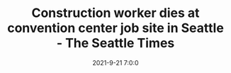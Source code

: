 ---
"title": "Construction worker dies at convention center job site in Seattle - The Seattle Times"
"date": "2021-9-21 7:0:0"
"feed_name": "GOOGLENEWSCONSTRUCTION"
"feed_website": "https://news.google.com/search?q=construction%2Bincident&hl=en-US&gl=US&ceid=US:en"
"feed_rss": "https://news.google.com/rss/search?q=construction%2Bincident&hl=en-US&gl=US&ceid=US:en"
"link": "https://www.seattletimes.com/business/real-estate/state-investigating-after-construction-worker-killed-at-convention-center-job-site/"
"source": "{'href': 'https://www.seattletimes.com', 'title': 'The Seattle Times'}"
"file": "_posts/2021-1-1-803c97f73d1ed8104c9accee9d6a2db439156b92.md"
"accident": "1"
"drilling": "0"
"dead": "1"
"injured": "0"
"arrested": "0"
"where": "construction site"
"causes": "unknown"
"place": "seattle"
"place_uri": "http://en.wikipedia.org/wiki/Seattle"
---